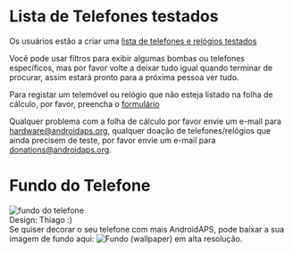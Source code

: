 # Lista de Telefones testados

Os usuários estão a criar uma [lista de telefones e relógios testados](https://docs.google.com/spreadsheets/d/1gZAsN6f0gv6tkgy9EBsYl0BQNhna0RDqA9QGycAqCQc/edit?usp=sharing)

Você pode usar filtros para exibir algumas bombas ou telefones específicos, mas por favor volte a deixar tudo igual quando terminar de procurar, assim estará pronto para a próxima pessoa ver tudo.

Para registar um telemóvel ou relógio que não esteja listado na folha de cálculo, por favor, preencha o [formulário](https://docs.google.com/forms/d/e/1FAIpQLScvmuqLTZ7MizuFBoTyVCZXuDb__jnQawEvMYtnnT9RGY6QUw/viewform)

Qualquer problema com a folha de cálculo por favor envie um e-mail para hardware@androidaps.org, qualquer doação de telefones/relógios que ainda precisem de teste, por favor envie um e-mail para donations@androidaps.org.

# Fundo do Telefone

![fundo do telefone](../images/bg_phone_thump.jpg) </br> Design: Thiago :) </br> Se quiser decorar o seu telefone com mais AndroidAPS, pode baixar a sua imagem de fundo aqui: ![Fundo (wallpaper) em alta resolução.](../images/bg_phone_thump.jpg)